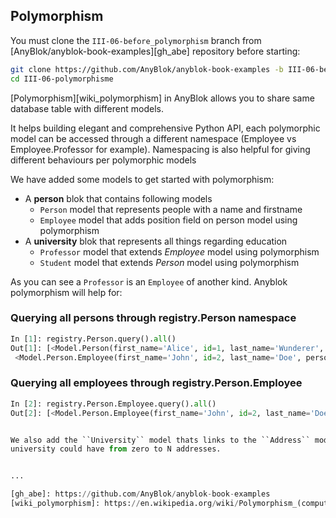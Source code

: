 ## Polymorphism

You must clone the ``III-06-before_polymorphism`` branch
from [AnyBlok/anyblok-book-examples][gh_abe] repository before starting:

```bash
git clone https://github.com/AnyBlok/anyblok-book-examples -b III-06-before_polymorphisme III-06-polymorphisme
cd III-06-polymorphisme
```

[Polymorphism][wiki_polymorphism] in AnyBlok allows you to share same database
table with different models.

It helps building elegant and comprehensive Python API, each polymorphic model
can be accessed through a different namespace (Employee vs
Employee.Professor for example).
Namespacing is also helpful for giving different behaviours per polymorphic
models

We have added some models to get started with polymorphism:

* A **person** blok that contains following models
    * ``Person`` model that represents people with a name and firstname
    * ``Employee`` model that adds position field on person model using
      polymorphism
* A **university** blok that represents all things regarding education
    * ``Professor`` model that extends *Employee* model using polymorphism
    * ``Student`` model that extends *Person* model using polymorphism

As you can see a ``Professor`` is an ``Employee`` of another kind. Anyblok
polymorphism will help for:

### Querying all persons through registry.Person namespace

```python
In [1]: registry.Person.query().all()
Out[1]: [<Model.Person(first_name='Alice', id=1, last_name='Wunderer', person_type='person')>,
 <Model.Person.Employee(first_name='John', id=2, last_name='Doe', person_type='employee', position=<not loaded>)>]
```

### Querying all employees through registry.Person.Employee

```python
In [2]: registry.Person.Employee.query().all()
Out[2]: [<Model.Person.Employee(first_name='John', id=2, last_name='Doe', person_type='employee', position='Accountant')>] 


We also add the ``University`` model thats links to the ``Address`` model, an
university could have from zero to N addresses.


...

[gh_abe]: https://github.com/AnyBlok/anyblok-book-examples
[wiki_polymorphism]: https://en.wikipedia.org/wiki/Polymorphism_(computer_science)
